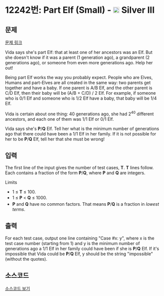 # 12242번: Part Elf (Small) - <img src="https://static.solved.ac/tier_small/8.svg" style="height:20px" /> Silver III

<!-- performance -->

<!-- 문제 제출 후 깃허브에 푸시를 했을 때 제출한 코드의 성능이 입력될 공간입니다.-->

<!-- end -->

## 문제

[문제 링크](https://boj.kr/12242)


<p>Vida says she's part Elf: that at least one of her ancestors was an Elf. But she doesn't know if it was a parent (1 generation ago), a grandparent (2 generations ago), or someone from even more generations ago. Help her out!</p>

<p>Being part Elf works the way you probably expect. People who are Elves, Humans and part-Elves are all created in the same way: two parents get together and have a baby. If one parent is A/B Elf, and the other parent is C/D Elf, then their baby will be (A/B&nbsp;+&nbsp;C/D)&nbsp;/&nbsp;2 Elf. For example, if someone who is 0/1 Elf and someone who is 1/2 Elf have a baby, that baby will be 1/4 Elf.</p>

<p>Vida is certain about one thing: 40 generations ago, she had 2<sup>40</sup> different ancestors, and each one of them was 1/1 Elf or 0/1 Elf.</p>

<p>Vida says she's <strong>P</strong>/<strong>Q</strong> Elf. Tell her what is the minimum number of generations ago that there could have been a 1/1 Elf in her family. If it is not possible for her to be <strong>P</strong>/<strong>Q</strong> Elf, tell her that she must be wrong!</p>



## 입력


<p>The first line of the input gives the number of test cases, <strong>T</strong>. <strong>T</strong> lines follow. Each contains a fraction of the form <strong>P</strong>/<strong>Q</strong>, where <strong>P</strong> and <strong>Q</strong> are integers.</p>

<p>Limits</p>

<ul>
<li>1 ≤ <strong>T</strong> ≤ 100.</li>
<li><span style="line-height:1.6em">1 ≤ </span><strong style="line-height:1.6em">P</strong><span style="line-height:1.6em"> &lt; </span><strong style="line-height:1.6em">Q</strong><span style="line-height:1.6em"> ≤ 1000.</span></li>
<li><strong>P</strong> and <strong>Q</strong> have no common factors. That means <strong>P</strong>/<strong>Q</strong> is a fraction in <em>lowest terms</em>.</li>
</ul>



## 출력


<p>For each test case, output one line containing "Case #x: y", where x is the test case number (starting from 1) and y is the minimum number of generations ago a 1/1 Elf in her family could have been if she is <strong>P</strong>/<strong>Q</strong> Elf. If it's impossible that Vida could be <strong>P</strong>/<strong>Q</strong> Elf, y should be the string "impossible" (without the quotes).</p>



## 소스코드

[소스코드 보기](Part%20Elf%20(Small).cpp)